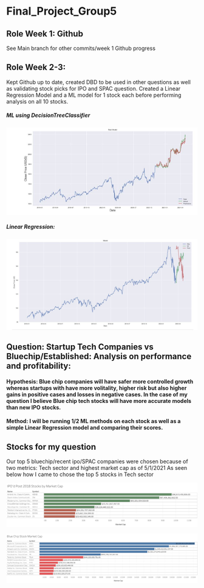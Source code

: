 # Final_Project_Group5

## Role Week 1: Github
See Main branch for other commits/week 1 Github progress

## Role Week 2-3: 
Kept Github up to date, created DBD to be used in other questions as well as validating stock picks for IPO and SPAC question. Created a Linear Regression Model and a ML model for 1 stock each before performing analysis on all 10 stocks. 

##### ML using DecisionTreeClassifier

![](https://github.com/DanMarks12/Final_Project_Group5/blob/main/JPG/GOOGL_ML_test2.JPG)


##### Linear Regression:

![](https://github.com/DanMarks12/Final_Project_Group5/blob/main/JPG/MSFT_LR_test1.JPG)

## Question: Startup Tech Companies vs Bluechip/Established: Analysis on performance and profitability: 
#### Hypothesis: Blue chip companies will have safer more controlled growth whereas startups with have more volitality, higher risk but also higher gains in positive cases and losses in negative cases. In the case of my question I believe Blue chip tech stocks will have more accurate models than new IPO stocks. 

#### Method: I will be running 1/2 ML methods on each stock as well as a simple Linear Regression model and comparing their scores.


## Stocks for my question

Our top 5 bluechip/recent ipo/SPAC companies were chosen because of two metrics: Tech sector and highest market cap as of 5/1/2021
As seen below how I came to chose the top 5 stocks in Tech sector

![](https://github.com/DanMarks12/Final_Project_Group5/blob/main/JPG/IPO_marketcap.png)

![](https://github.com/DanMarks12/Final_Project_Group5/blob/main/JPG/Bluechip_marketcap.png)


